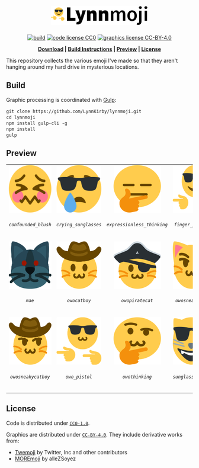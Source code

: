 <center>

# ![Lynnmoji](banner.png)

[![build](https://img.shields.io/travis/com/LynnKirby/lynnmoji.svg?style=flat-square)](https://travis-ci.com)
[![code license CC0](https://img.shields.io/badge/code-CC0--1.0-green.svg?style=flat-square)](LICENSES/ISC)
[![graphics license CC-BY-4.0](https://img.shields.io/badge/graphics-CC--BY--4.0-green.svg?style=flat-square)](LICENSES/CC-BY-4.0)

**[Download](https://github.com/LynnKirby/lynnmoji/releases) | [Build Instructions](#build) | [Preview](#preview) | [License](#license)**

</center>

This repository collects the various emoji I've made so that they aren't hanging
around my hard drive in mysterious locations.

## Build

Graphic processing is coordinated with [Gulp](https://gulpjs.com/):

```
git clone https://github.com/LynnKirby/lynnmoji.git
cd lynnmoji
npm install gulp-cli -g
npm install
gulp
```

## Preview

<!-- PREVIEW SECTION START -->
<table>
  <tr>
    <td><center><img src="graphics/confounded_blush.svg" width="128" height="128" style="background-color:rgba(0,0,0,0)"><h6><code>confounded_blush</code></h6></center></td>    <td><center><img src="graphics/crying_sunglasses.svg" width="128" height="128" style="background-color:rgba(0,0,0,0)"><h6><code>crying_sunglasses</code></h6></center></td>    <td><center><img src="graphics/expressionless_thinking.svg" width="128" height="128" style="background-color:rgba(0,0,0,0)"><h6><code>expressionless_thinking</code></h6></center></td>    <td><center><img src="graphics/finger_pistol.svg" width="128" height="128" style="background-color:rgba(0,0,0,0)"><h6><code>finger_pistol</code></h6></center></td>  </tr>
  <tr>
    <td><center><img src="graphics/mae.svg" width="128" height="128" style="background-color:rgba(0,0,0,0)"><h6><code>mae</code></h6></center></td>    <td><center><img src="graphics/owocatboy.svg" width="128" height="128" style="background-color:rgba(0,0,0,0)"><h6><code>owocatboy</code></h6></center></td>    <td><center><img src="graphics/owopiratecat.svg" width="128" height="128" style="background-color:rgba(0,0,0,0)"><h6><code>owopiratecat</code></h6></center></td>    <td><center><img src="graphics/owosneakycat.svg" width="128" height="128" style="background-color:rgba(0,0,0,0)"><h6><code>owosneakycat</code></h6></center></td>  </tr>
  <tr>
    <td><center><img src="graphics/owosneakycatboy.svg" width="128" height="128" style="background-color:rgba(0,0,0,0)"><h6><code>owosneakycatboy</code></h6></center></td>    <td><center><img src="graphics/owo_pistol.svg" width="128" height="128" style="background-color:rgba(0,0,0,0)"><h6><code>owo_pistol</code></h6></center></td>    <td><center><img src="graphics/owothinking.svg" width="128" height="128" style="background-color:rgba(0,0,0,0)"><h6><code>owothinking</code></h6></center></td>    <td><center><img src="graphics/sunglasses_cat.svg" width="128" height="128" style="background-color:rgba(0,0,0,0)"><h6><code>sunglasses_cat</code></h6></center></td>  </tr>

</table>
<!-- PREVIEW SECTION END -->

## License

Code is distributed under [`CC0-1.0`](LICENSES/CC0-1.0).

Graphics are distributed under [`CC-BY-4.0`](LICENSES/CC-BY-4.0). They include
derivative works from:

* [Twemoji](https://github.com/twitter/twemoji) by Twitter, Inc and other
  contributors
* [MOREmoji](https://moremoji.allezsoyez.com/) by alleZSoyez
